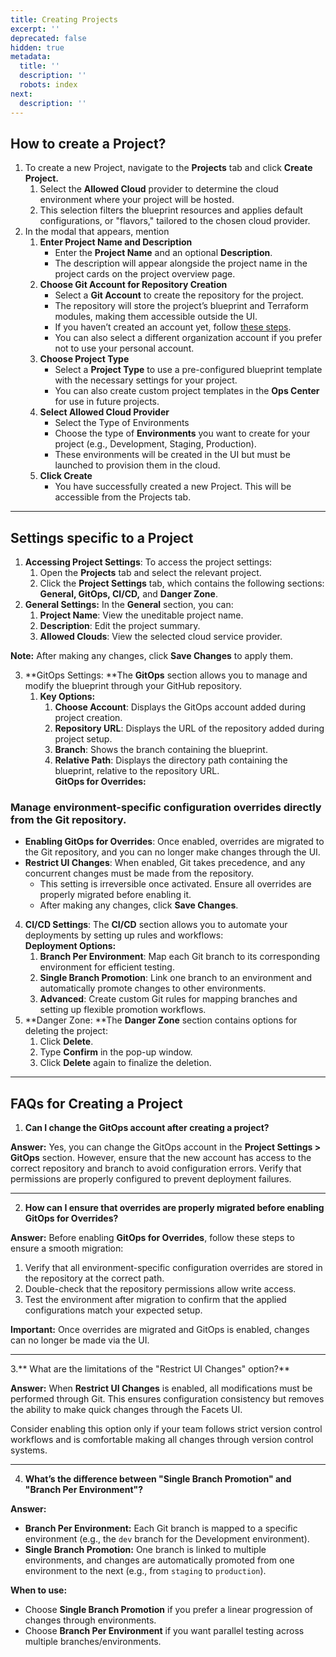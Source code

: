 ```yaml
---
title: Creating Projects
excerpt: ''
deprecated: false
hidden: true
metadata:
  title: ''
  description: ''
  robots: index
next:
  description: ''
---
```

## How to create a Project?

1. To create a new Project, navigate to the **Projects** tab and click **Create Project.**
   1. Select the **Allowed Cloud** provider to determine the cloud environment where your project will be hosted.  
   2. This selection filters the blueprint resources and applies default configurations, or "flavors," tailored to the chosen cloud provider. 
2. In the modal that appears, mention 
   1. **Enter Project Name and Description**
      - Enter the **Project Name**  and an optional **Description**.  
      - The description will appear alongside the project name in the project cards on the project overview page.
   2. **Choose Git Account for Repository Creation**
      - Select a **Git Account** to create the repository for the project.  
      - The repository will store the project’s blueprint and Terraform modules, making them accessible outside the UI.  
      - If you haven’t created an account yet, follow [these steps](<>).  
      - You can also select a different organization account if you prefer not to use your personal account.
   3. **Choose Project Type**
      - Select a **Project Type** to use a pre-configured blueprint template with the necessary settings for your project.  
      - You can also create custom project templates in the **Ops Center** for use in future projects.
   4. **Select Allowed Cloud Provider**
      - Select the Type of Environments
      - Choose the type of **Environments** you want to create for your project (e.g., Development, Staging, Production).  
      - These environments will be created in the UI but must be launched to provision them in the cloud.
   5. **Click Create**
      - You have successfully created a new Project. This will be accessible from the Projects tab.

***

## Settings specific to a Project

1. **Accessing Project Settings**: To access the project settings:  
   1. Open the **Projects** tab and select the relevant project.  
   2. Click the **Project Settings** tab, which contains the following sections: **General, GitOps, CI/CD,** and **Danger Zone**.
2. **General Settings:** In the **General** section, you can:  
   1. **Project Name**: View the uneditable project name.  
   2. **Description**: Edit the project summary.  
   3. **Allowed Clouds**: View the selected cloud service provider.  

**Note:** After making any changes, click **Save Changes** to apply them.

3. **GitOps Settings: **The **GitOps** section allows you to manage and modify the blueprint through your GitHub repository.
   1. **Key Options:**
      1. **Choose Account**: Displays the GitOps account added during project creation. 
      2. **Repository URL**: Displays the URL of the repository added during project setup. 
      3. **Branch**: Shows the branch containing the blueprint. 
      4. **Relative Path**: Displays the directory path containing the blueprint, relative to the repository URL.  
            **GitOps for Overrides:**

### Manage environment-specific configuration overrides directly from the Git repository.

- **Enabling GitOps for Overrides**: Once enabled, overrides are migrated to the Git repository, and you can no longer make changes through the UI.  
- **Restrict UI Changes**: When enabled, Git takes precedence, and any concurrent changes must be made from the repository. 
  - This setting is irreversible once activated. Ensure all overrides are properly migrated before enabling it.
  - After making any changes, click **Save Changes**.

4. **CI/CD Settings**: The **CI/CD** section allows you to automate your deployments by setting up rules and workflows:  
   **Deployment Options:**
   1. **Branch Per Environment**: Map each Git branch to its corresponding environment for efficient testing.  
   2. **Single Branch Promotion**: Link one branch to an environment and automatically promote changes to other environments.  
   3. **Advanced**: Create custom Git rules for mapping branches and setting up flexible promotion workflows.
5. **Danger Zone: **The **Danger Zone** section contains options for deleting the project:  
   1. Click **Delete**. 
   2. Type **Confirm** in the pop-up window.  
   3. Click **Delete** again to finalize the deletion.

***

## FAQs for Creating a Project

1. **Can I change the GitOps account after creating a project?**

**Answer:** Yes, you can change the GitOps account in the **Project Settings > GitOps** section. However, ensure that the new account has access to the correct repository and branch to avoid configuration errors. Verify that permissions are properly configured to prevent deployment failures.

***

2. **How can I ensure that overrides are properly migrated before enabling GitOps for Overrides?**

**Answer:** Before enabling **GitOps for Overrides**, follow these steps to ensure a smooth migration:  

1. Verify that all environment-specific configuration overrides are stored in the repository at the correct path.  
2. Double-check that the repository permissions allow write access.  
3. Test the environment after migration to confirm that the applied configurations match your expected setup.

**Important:** Once overrides are migrated and GitOps is enabled, changes can no longer be made via the UI.

***

3\.** What are the limitations of the "Restrict UI Changes" option?**

**Answer:** When **Restrict UI Changes** is enabled, all modifications must be performed through Git. This ensures configuration consistency but removes the ability to make quick changes through the Facets UI.  

Consider enabling this option only if your team follows strict version control workflows and is comfortable making all changes through version control systems.

***

4. **What’s the difference between "Single Branch Promotion" and "Branch Per Environment"?**

**Answer:**  

- **Branch Per Environment:** Each Git branch is mapped to a specific environment (e.g., the `dev` branch for the Development environment).  
- **Single Branch Promotion:** One branch is linked to multiple environments, and changes are automatically promoted from one environment to the next (e.g., from `staging` to `production`).  

**When to use:**  

- Choose **Single Branch Promotion** if you prefer a linear progression of changes through environments.  
- Choose **Branch Per Environment** if you want parallel testing across multiple branches/environments.